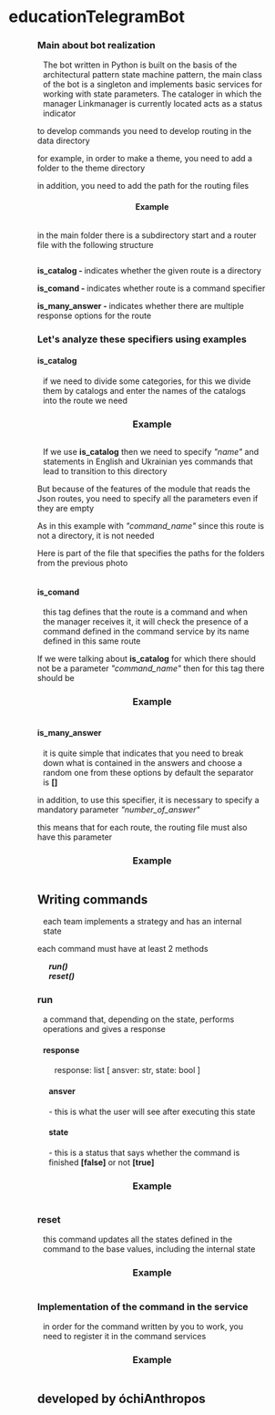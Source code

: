 # educationTelegramBot
<div style="width:  80%;display: block;margin-left: auto;margin-right: auto;">
    <div style="display: block;margin-left: auto;margin-right: auto">
        <h3 style="display: block;margin-left: auto;margin-right: auto">Main about bot realization</h1>
        <p style="padding-left: 10px;display: block;margin-left: auto;margin-right: auto;">
            The bot written in Python is built on the basis of the architectural pattern state machine pattern, the main class of the bot is a singleton and implements basic services for working with state parameters. The cataloger in which the manager Linkmanager is currently located acts as a status indicator
        </p>
    </div>
    <div class="about_command_development">
        <p>to develop commands you need to develop routing in the data directory</p>
        <p>for example, in order to make a theme, you need to add a folder to the theme directory</p>
        <p>in addition, you need to add the path for the routing files</p>
        <h4 style="text-align: center;">Example</h4>
        <div style="display: block;margin-left: auto;margin-right: auto;">
            <img src="./documentation/example1-modified.jpg" alt="">
        </div>
        <p>in the main folder there is a subdirectory start and a router file with the following structure</p>
        <div style="display: block;margin-left: auto;margin-right: auto;">
            <img src="./documentation/example2-modified.jpg" alt="">
        </div>
        <div>
            <p><span><b>is_catalog - </b></span>indicates whether the given route is a directory</p>
            <p><span><b>is_comand - </b></span>indicates whether route is a command specifier</p>
            <p><span><b>is_many_answer - </b></span>indicates whether there are multiple response options for the route</p>
        </div>
        <h3>Let's analyze these specifiers using examples
        </h3>
        <div>
            <h4>is_catalog</h4>
            <p style="padding-left: 10px;padding-right: 10px;">if we need to divide some categories, for this we divide them by catalogs and enter the names of the catalogs into the route we need</p>
            <h3 style="text-align: center;">Example</h3>
        </div>
        <div style="display: block;margin-left: auto;margin-right: auto;">
            <img src="documentation/example3-modified.jpg" alt="">
        </div>
        <div>
            <p style="padding-left: 10px;padding-right: 10px;">
                If we use <b>is_catalog</b> then we need to specify <i>"name"</i> and statements in English and Ukrainian yes commands that lead to transition to this directory
            </p>
            <p>But because of the features of the module that reads the Json routes, you need to specify all the parameters even if they are empty</p>
            <p>As in this example with <i>"command_name"</i> since this route is not a directory, it is not needed</p>
            <p>Here is part of the file that specifies the paths for the folders from the previous photo</p>
        </div>
        <div style="display: block;margin-left: auto;margin-right: auto;">
            <img src="documentation/example4-modified.jpg" alt="">
        </div>
        <div>
            <h4>is_comand</h4>
            <p style="padding-left: 10px;padding-right: 10px;">this tag defines that the route is a command and when the manager receives it, it will check the presence of a command defined in the command service by its name defined in this same route</p>
            <p>If we were talking about <b>is_catalog</b> for which there should not be a parameter <i>"command_name"</i> then for this tag there should be</p>
            <h3 style="text-align: center;">Example</h3>
        </div>
        <div style="display: block;margin-left: auto;margin-right: auto;">
            <img src="/documentation/example5-modified.jpg" alt="">
        </div>
        <div>
            <h4>is_many_answer</h4>
            <p style="padding-left: 10px;padding-right: 10px;">it is quite simple that indicates that you need to break down what is contained in the answers and choose a random one from these options by default the separator is <b>[]</b></p>
            <p>in addition, to use this specifier, it is necessary to specify a mandatory parameter <i>"number_of_answer"</i></p>
            <p>this means that for each route, the routing file must also have this parameter</p>
            <h3 style="text-align: center;">Example</h3>
        </div>
        <div style="display: block;margin-left: auto;margin-right: auto;">
            <img src="/documentation/example6-modified.jpg" alt="">
        </div>
        <div>
            <h2>Writing commands</h2>
            <p style="padding-left: 10px;padding-right: 10px;">each team implements a strategy and has an internal state</p>
            <p>each command must have at least 2 methods</p>
            <div style="padding-left: 10px;padding-right: 10px;">
                <div style="padding-left: 10px;padding-right: 10px;">
                    <i><b>run()</b></i>
                </div>
                <div style="padding-left: 10px;padding-right: 10px;">
                    <i><b>reset()</b></i>
                </div>
            </div>
            <h3>run</h3>
            <div style="padding-left: 10px;padding-right: 10px;">
                a command that, depending on the state, performs operations and gives a response 
                <h4>response</h4>
                <div style="padding-left: 10px;padding-right: 10px;">
                    <p style="padding-left: 10px;padding-right: 10px;"> response: list [ ansver: str, state: bool ]</p>
                    <div>
                        <h4>ansver</h4> - this is what the user will see after executing this state
                        <h4>state</h4> - this is a status that says whether the command is finished <b>[false]</b> or not <b>[true]</b>
                    </div>
                </div>
                <h3 style="text-align: center;">Example</h3>
                <div style="display: block;margin-left: auto;margin-right: auto;">
                    <img src="/documentation/example8-modified.jpg" alt="">
                </div>
            </div>
            <h3>reset</h3>
            <div style="padding-left: 10px;padding-right: 10px;">
                this command updates all the states defined in the command to the base values, including the internal state 
                <h3 style="text-align: center;">Example</h3>
                <div style="display: block;margin-left: auto;margin-right: auto;">
                    <img src="./documentation/example7-modified.jpg" alt="">
                </div>
            </div>
        </div>
        <div>
            <h3>
                Implementation of the command in the service
            </h3>
            <p style="padding-left: 10px;padding-right: 10px;">in order for the command written by you to work, you need to register it in the command services</p>
            <h3 style="text-align: center;">Example</h3>
            <div style="display: block;margin-left: auto;margin-right: auto;">
                <img src="./documentation/example9-modified.jpg" alt="">
            </div>
        </div>
    </div>
    <div>
        <h2>developed by óchiAnthropos</h2>
    </div>
</div>